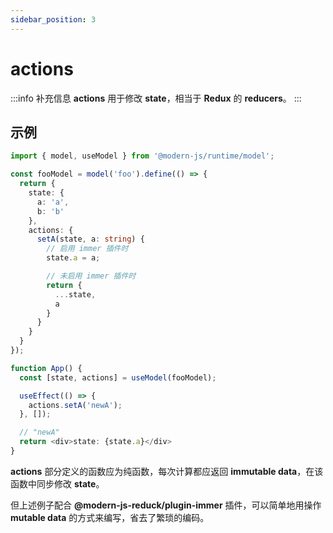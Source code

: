 ```yaml
---
sidebar_position: 3
---
```


# actions

:::info 补充信息
**actions** 用于修改 **state**，相当于 **Redux** 的 **reducers**。
:::

## 示例

```ts
import { model, useModel } from '@modern-js/runtime/model';

const fooModel = model('foo').define(() => {
  return {
    state: {
      a: 'a',
      b: 'b'
    },
    actions: {
      setA(state, a: string) {
        // 启用 immer 插件时
        state.a = a;

        // 未启用 immer 插件时
        return {
          ...state,
          a
        }
      }
    }
  }
});

function App() {
  const [state, actions] = useModel(fooModel);

  useEffect(() => {
    actions.setA('newA');
  }, []);

  // "newA"
  return <div>state: {state.a}</div>
}
```
**actions** 部分定义的函数应为纯函数，每次计算都应返回 **immutable data**，在该函数中同步修改 **state**。

但上述例子配合 **@modern-js-reduck/plugin-immer** 插件，可以简单地用操作 **mutable data** 的方式来编写，省去了繁琐的编码。
